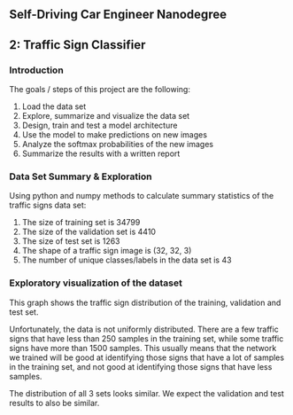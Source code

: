 ## Self-Driving Car Engineer Nanodegree

## 2: Traffic Sign Classifier

### Introduction

The goals / steps of this project are the following:

1. Load the data set
2. Explore, summarize and visualize the data set
3. Design, train and test a model architecture
4. Use the model to make predictions on new images
5. Analyze the softmax probabilities of the new images
6. Summarize the results with a written report

### Data Set Summary & Exploration

Using python and numpy methods to calculate summary statistics of the traffic signs data set:


1. The size of training set is 34799
2. The size of the validation set is 4410
3. The size of test set is 1263
4. The shape of a traffic sign image is (32, 32, 3)
5. The number of unique classes/labels in the data set is 43

### Exploratory visualization of the dataset

This graph shows the traffic sign distribution of the training, validation and test set.

Unfortunately, the data is not uniformly distributed. There are a few traffic signs that have less than 250 samples in the training set, while some traffic signs have more than 1500 samples. This usually means that the network we trained will be good at identifying those signs that have a lot of samples in the training set, and not good at identifying those signs that have less samples.

The distribution of all 3 sets looks similar. We expect the validation and test results to also be similar.
